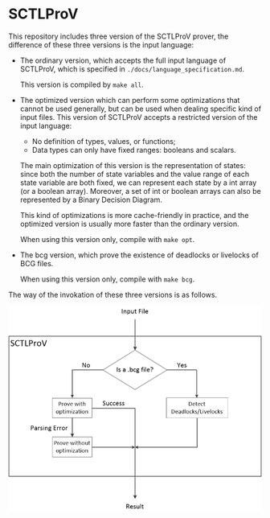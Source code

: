 # SCTLProV

This repository includes three version of the SCTLProV prover, the difference of these three versions is the input language:

* The ordinary version, which accepts the full input language of SCTLProV, which is specified in `./docs/language_specification.md`.

  This version is compiled by `make all`.
* The optimized version which can perform some optimizations that cannot be used generally, but can be used when dealing specific kind of input files. This version of SCTLProV accepts a restricted version of the input language:
    - No definition of types, values, or functions;
    - Data types can only have fixed ranges: booleans and scalars.
  
  The main optimization of this version is the representation of states: since both the number of state variables and the value range of each state variable are both fixed, we can represent each state by a int array (or a boolean array). Moreover, a set of int or boolean arrays can also be represented by a Binary Decision Diagram.

  This kind of optimizations is more cache-friendly in practice, and the optimized version is usually more faster than the ordinary version.

  When using this version only, compile with `make opt`.

* The bcg version, which prove the existence of deadlocks or livelocks of BCG files.

  When using this version only, compile with `make bcg`.

The way of the invokation of these three versions is as follows.

![sctlprov](sctlprov.png)
